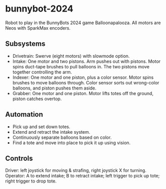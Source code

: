 # bunnybot-2024

Robot to play in the BunnyBots 2024 game Balloonapalooza. All motors are Neos with SparkMax encoders.

## Subsystems

- Drivetrain: Swerve (eight motors) with slowmode option.
- Intake: One motor and two pistons. Arm pushes out with pistons. Motor spins duct-tape brushes to pull balloons in. The two pistons move together controlling the arm.
- Indexer: One motor and one piston, plus a color sensor. Motor spins brushes to move balloons through. Color sensor sorts out wrong-color balloons, and piston pushes them aside.
- Grabber: One motor and one piston. Motor lifts totes off the ground, piston catches overtop.

## Automation

- Pick up and set down totes.
- Extend and retract the intake system.
- Continuously separate balloons based on color.
- Find a tote and move into place to pick it up using vision.

## Controls

Driver: left joystick for moving & strafing, right joystick X for turning.
Operator: A to extend intake; B to retract intake; left trigger to pick up tote; right trigger to drop tote.
